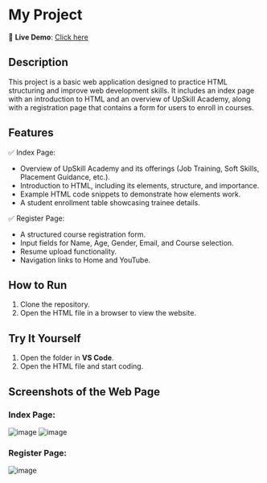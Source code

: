 # My Project

🚀 **Live Demo**: [Click here](https://krithiksha.neocities.org/my_html_project_2/)

## Description
This project is a basic web application designed to practice HTML structuring and improve web development skills. It includes an index page with an introduction to HTML and an overview of UpSkill Academy, along with a registration page that contains a form for users to enroll in courses.

## Features 
✅ Index Page:
- Overview of UpSkill Academy and its offerings (Job Training, Soft Skills, Placement Guidance, etc.).
- Introduction to HTML, including its elements, structure, and importance.
- Example HTML code snippets to demonstrate how elements work.
- A student enrollment table showcasing trainee details.

✅ Register Page:
- A structured course registration form.
- Input fields for Name, Age, Gender, Email, and Course selection.
- Resume upload functionality.
- Navigation links to Home and YouTube.

## How to Run
1. Clone the repository.  
2. Open the HTML file in a browser to view the website.  

## Try It Yourself  
1. Open the folder in **VS Code**.  
2. Open the HTML file and start coding.

## Screenshots of the Web Page

### Index Page:
![image](https://github.com/user-attachments/assets/6696f2ed-f677-475f-b4bf-a7b3a2083b79)
![image](https://github.com/user-attachments/assets/4e4302ca-99a3-4715-b9e0-5ab903294a6a)

### Register Page:
![image](https://github.com/user-attachments/assets/82e012bc-2006-4311-a8f6-ac509a33c94f)









